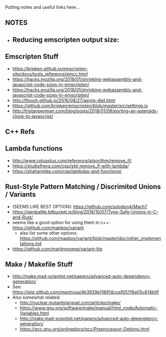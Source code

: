 Putting notes and useful links here...

## NOTES
- Reducing emscripten output size:
    - 


Emscripten Stuff
-----------------
- https://kripken.github.io/emscripten-site/docs/tools_reference/emcc.html
- https://hacks.mozilla.org/2018/01/shrinking-webassembly-and-javascript-code-sizes-in-emscripten/
- https://hacks.mozilla.org/2018/01/shrinking-webassembly-and-javascript-code-sizes-in-emscripten/
- http://floooh.github.io/2016/08/27/asmjs-diet.html
- https://github.com/kripken/emscripten/blob/master/src/settings.js
- http://tristanpenman.com/blog/posts/2018/01/08/porting-an-asteroids-clone-to-javascript/


C++ Refs
--------
## Lambda functions
- http://www.cplusplus.com/reference/algorithm/remove_if/
- https://studiofreya.com/cpp/std-remove_if-with-lambda/
- https://shaharmike.com/cpp/lambdas-and-functions/ 

## Rust-Style Pattern Matching / Discrimited Unions / Variants
- (SEEMS LIKE BEST OPTION): https://github.com/solodon4/Mach7
- https://genbattle.bitbucket.io/blog/2016/10/07/Type-Safe-Unions-in-C-and-Rust/
- seems like a good option for using them in c++: https://github.com/mapbox/variant
    - also list some other options: https://github.com/mapbox/variant/blob/master/doc/other_implementations.md
- https://github.com/martinmoene/variant-lite

Make / Makefile Stuff
----------------------
- http://make.mad-scientist.net/papers/advanced-auto-dependency-generation/
- See: https://gist.github.com/maxtruxa/4b3929e118914ccef057f8a05c614b0f
- Also somewhat related:
    - http://nuclear.mutantstargoat.com/articles/make/
    - https://www.gnu.org/software/make/manual/html_node/Automatic-Variables.html
    - http://make.mad-scientist.net/papers/advanced-auto-dependency-generation/
    - https://gcc.gnu.org/onlinedocs/gcc/Preprocessor-Options.html